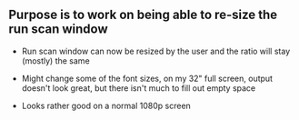 ## Purpose is to work on being able to re-size the run scan window

- Run scan window can now be resized by the user and the ratio will stay (mostly) the same

- Might change some of the font sizes, on my 32" full screen, output doesn't look great, but there isn't much to fill out empty space

- Looks rather good on a normal 1080p screen
